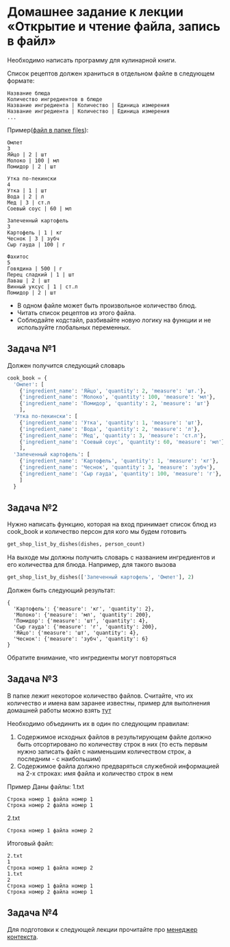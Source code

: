 Домашнее задание к лекции «Открытие и чтение файла, запись в файл»
==================================================================
Необходимо написать программу для кулинарной книги.

Список рецептов должен храниться в отдельном файле в следующем формате:

    Название блюда
    Количество ингредиентов в блюде
    Название ингредиента | Количество | Единица измерения
    Название ингредиента | Количество | Единица измерения
    ...
Пример([файл в папке files](files/recipes.txt)):

    Омлет
    3
    Яйцо | 2 | шт
    Молоко | 100 | мл
    Помидор | 2 | шт

    Утка по-пекински
    4
    Утка | 1 | шт
    Вода | 2 | л
    Мед | 3 | ст.л
    Соевый соус | 60 | мл

    Запеченный картофель
    3
    Картофель | 1 | кг
    Чеснок | 3 | зубч
    Сыр гауда | 100 | г

    Фахитос
    5
    Говядина | 500 | г
    Перец сладкий | 1 | шт
    Лаваш | 2 | шт
    Винный уксус | 1 | ст.л
    Помидор | 2 | шт
+ В одном файле может быть произвольное количество блюд.
+ Читать список рецептов из этого файла.
+ Соблюдайте кодстайл, разбивайте новую логику на функции и не используйте глобальных переменных.

Задача №1
---------
Должен получится следующий словарь
```python
cook_book = {
  'Омлет': [
    {'ingredient_name': 'Яйцо', 'quantity': 2, 'measure': 'шт.'},
    {'ingredient_name': 'Молоко', 'quantity': 100, 'measure': 'мл'},
    {'ingredient_name': 'Помидор', 'quantity': 2, 'measure': 'шт'}
    ],
  'Утка по-пекински': [
    {'ingredient_name': 'Утка', 'quantity': 1, 'measure': 'шт'},
    {'ingredient_name': 'Вода', 'quantity': 2, 'measure': 'л'},
    {'ingredient_name': 'Мед', 'quantity': 3, 'measure': 'ст.л'},
    {'ingredient_name': 'Соевый соус', 'quantity': 60, 'measure': 'мл'}
    ],
  'Запеченный картофель': [
    {'ingredient_name': 'Картофель', 'quantity': 1, 'measure': 'кг'},
    {'ingredient_name': 'Чеснок', 'quantity': 3, 'measure': 'зубч'},
    {'ingredient_name': 'Сыр гауда', 'quantity': 100, 'measure': 'г'},
    ]
  }
```

Задача №2
---------
Нужно написать функцию, которая на вход принимает список блюд из cook_book и количество персон для кого мы будем готовить
```python
get_shop_list_by_dishes(dishes, person_count)
```
На выходе мы должны получить словарь с названием ингредиентов и его количества для блюда. Например, для такого вызова
```python
get_shop_list_by_dishes(['Запеченный картофель', 'Омлет'], 2)
```
Должен быть следующий результат:

    {
      'Картофель': {'measure': 'кг', 'quantity': 2},
      'Молоко': {'measure': 'мл', 'quantity': 200},
      'Помидор': {'measure': 'шт', 'quantity': 4},
      'Сыр гауда': {'measure': 'г', 'quantity': 200},
      'Яйцо': {'measure': 'шт', 'quantity': 4},
      'Чеснок': {'measure': 'зубч', 'quantity': 6}
    }
Обратите внимание, что ингредиенты могут повторяться

Задача №3
---------
В папке лежит некоторое количество файлов. Считайте, что их количество и имена вам заранее известны, пример для выполнения домашней работы можно взять [тут](./files/sorted)

Необходимо объединить их в один по следующим правилам:

1. Содержимое исходных файлов в результирующем файле должно быть отсортировано по количеству строк в них (то есть первым нужно записать файл с наименьшим количеством строк, а последним - с наибольшим)
2. Содержимое файла должно предваряться служебной информацией на 2-х строках: имя файла и количество строк в нем

Пример Даны файлы: 1.txt

    Строка номер 1 файла номер 1
    Строка номер 2 файла номер 1

2.txt

    Строка номер 1 файла номер 2

Итоговый файл:

    2.txt
    1
    Строка номер 1 файла номер 2
    1.txt
    2
    Строка номер 1 файла номер 1
    Строка номер 2 файла номер 1

Задача №4
---------
Для подготовки к следующей лекции прочитайте про [менеджер контекста](https://habr.com/ru/post/196382/).

